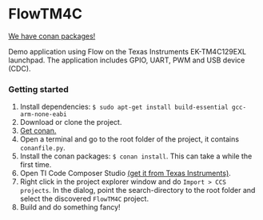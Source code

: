 # FlowTM4C

[We have conan packages!](https://bintray.com/cynarakrewe/CynaraConan)

Demo application using Flow on the Texas Instruments EK-TM4C129EXL launchpad. The application includes GPIO, UART, PWM and USB device (CDC).

### Getting started

1. Install dependencies:
`$ sudo apt-get install build-essential gcc-arm-none-eabi`
2. Download or clone the project.
3. [Get conan.](http://docs.conan.io/en/latest/installation.html)
4. Open a terminal and go to the root folder of the project, it contains `conanfile.py`.
5. Install the conan packages: `$ conan install`. This can take a while the first time.
6. Open TI Code Composer Studio [(get it from Texas Instruments)](http://processors.wiki.ti.com/index.php/Download_CCS).
7. Right click in the project explorer window and do `Import > CCS projects`. In the dialog, point the search-directory to the root folder and select the discovered `FlowTM4C` project.
8. Build and do something fancy!
